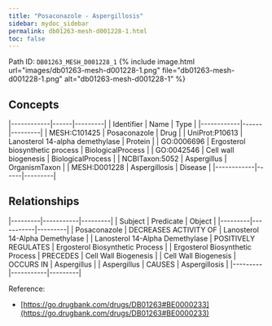 ```yaml
---
title: "Posaconazole - Aspergillosis"
sidebar: mydoc_sidebar
permalink: db01263-mesh-d001228-1.html
toc: false 
---
```



Path ID: `DB01263_MESH_D001228_1`
{% include image.html url="images/db01263-mesh-d001228-1.png" file="db01263-mesh-d001228-1.png" alt="db01263-mesh-d001228-1" %}

## Concepts

|------------|------|---------|
| Identifier | Name | Type    |
|------------|------|---------|
| MESH:C101425 | Posaconazole | Drug |
| UniProt:P10613 | Lanosterol 14-alpha demethylase | Protein |
| GO:0006696 | Ergosterol biosynthetic process | BiologicalProcess |
| GO:0042546 | Cell wall biogenesis | BiologicalProcess |
| NCBITaxon:5052 | Aspergillus | OrganismTaxon |
| MESH:D001228 | Aspergillosis | Disease |
|------------|------|---------|

## Relationships

|---------|-----------|---------|
| Subject | Predicate | Object  |
|---------|-----------|---------|
| Posaconazole | DECREASES ACTIVITY OF | Lanosterol 14-Alpha Demethylase |
| Lanosterol 14-Alpha Demethylase | POSITIVELY REGULATES | Ergosterol Biosynthetic Process |
| Ergosterol Biosynthetic Process | PRECEDES | Cell Wall Biogenesis |
| Cell Wall Biogenesis | OCCURS IN | Aspergillus |
| Aspergillus | CAUSES | Aspergillosis |
|---------|-----------|---------|

Reference: 
  - [https://go.drugbank.com/drugs/DB01263#BE0000233](https://go.drugbank.com/drugs/DB01263#BE0000233)
